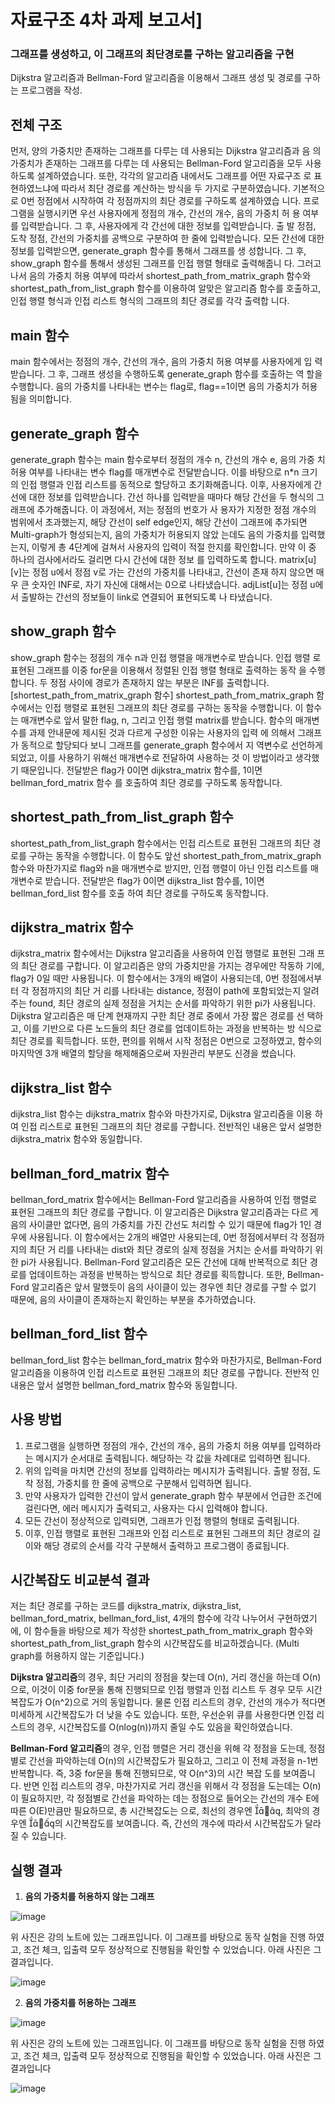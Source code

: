 # 자료구조 4차 과제 보고서]
### 그래프를 생성하고, 이 그래프의 최단경로를 구하는 알고리즘을 구현
Dijkstra 알고리즘과 Bellman-Ford 알고리즘을 이용해서 그래프 생성 및 경로를 구하는 프로그램을 작성.


## 전체 구조
먼저, 양의 가중치만 존재하는 그래프를 다루는 데 사용되는 Dijkstra 알고리즘과 음
의 가중치가 존재하는 그래프를 다루는 데 사용되는 Bellman-Ford 알고리즘을 모두 
사용하도록 설계하였습니다. 또한, 각각의 알고리즘 내에서도 그래프를 어떤 자료구조
로 표현하였느냐에 따라서 최단 경로를 계산하는 방식을 두 가지로 구분하였습니다.
기본적으로 0번 정점에서 시작하여 각 정점까지의 최단 경로를 구하도록 설계하였습
니다.
프로그램을 실행시키면 우선 사용자에게 정점의 개수, 간선의 개수, 음의 가중치 허
용 여부를 입력받습니다. 그 후, 사용자에게 각 간선에 대한 정보를 입력받습니다. 출
발 정점, 도착 정점, 간선의 가중치를 공백으로 구분하여 한 줄에 입력받습니다.
모든 간선에 대한 정보를 입력받으면, generate_graph 함수를 통해서 그래프를 생
성합니다.
그 후, show_graph 함수를 통해서 생성된 그래프를 인접 행렬 형태로 출력해줍니
다. 
그러고 나서 음의 가중치 허용 여부에 따라서 shortest_path_from_matrix_graph 
함수와 shortest_path_from_list_graph 함수를 이용하여 알맞은 알고리즘 함수를 
호출하고, 인접 행렬 형식과 인접 리스트 형식의 그래프의 최단 경로를 각각 출력합
니다.


## main 함수
main 함수에서는 정점의 개수, 간선의 개수, 음의 가중치 허용 여부를 사용자에게 입
력받습니다. 그 후, 그래프 생성을 수행하도록 generate_graph 함수를 호출하는 역
할을 수행합니다. 음의 가중치를 나타내는 변수는 flag로, flag==1이면 음의 가중치가 
허용됨을 의미합니다.


## generate_graph 함수
generate_graph 함수는 main 함수로부터 정점의 개수 n, 간선의 개수 e, 음의 가중
치 허용 여부를 나타내는 변수 flag를 매개변수로 전달받습니다. 이를 바탕으로 n*n 
크기의 인접 행렬과 인접 리스트를 동적으로 할당하고 초기화해줍니다.
이후, 사용자에게 간선에 대한 정보를 입력받습니다. 간선 하나를 입력받을 때마다 
해당 간선을 두 형식의 그래프에 추가해줍니다. 이 과정에서, 저는 정점의 번호가 사
용자가 지정한 정점 개수의 범위에서 초과했는지, 해당 간선이 self edge인지, 해당 
간선이 그래프에 추가되면 Multi-graph가 형성되는지, 음의 가중치가 허용되지 않았
는데도 음의 가중치를 입력했는지, 이렇게 총 4단계에 걸쳐서 사용자의 입력이 적절
한지를 확인합니다. 만약 이 중 하나의 검사에서라도 걸리면 다시 간선에 대한 정보
를 입력하도록 합니다.
 matrix[u][v]는 정점 u에서 정점 v로 가는 간선의 가중치를 나타내고, 간선이 존재
하지 않으면 매우 큰 숫자인 INF로, 자기 자신에 대해서는 0으로 나타냈습니다.
 adjList[u]는 정점 u에서 출발하는 간선의 정보들이 link로 연결되어 표현되도록 나
타냈습니다.


## show_graph 함수
 show_graph 함수는 정점의 개수 n과 인접 행렬을 매개변수로 받습니다. 인접 행렬
로 표현된 그래프를 이중 for문을 이용해서 정렬된 인접 행렬 형태로 출력하는 동작
을 수행합니다. 두 정점 사이에 경로가 존재하지 않는 부분은 INF를 출력합니다. 
[shortest_path_from_matrix_graph 함수]
 shortest_path_from_matrix_graph 함수에서는 인접 행렬로 표현된 그래프의 최단 
경로를 구하는 동작을 수행합니다. 이 함수는 매개변수로 앞서 말한 flag, n, 그리고 
인접 행렬 matrix를 받습니다.
함수의 매개변수를 과제 안내문에 제시된 것과 다르게 구성한 이유는 사용자의 입력
에 의해서 그래프가 동적으로 할당되다 보니 그래프를 generate_graph 함수에서 지
역변수로 선언하게 되었고, 이를 사용하기 위해선 매개변수로 전달하여 사용하는 것
이 방법이라고 생각했기 때문입니다.
전달받은 flag가 0이면 dijkstra_matrix 함수를, 1이면 bellman_ford_matrix 함수
를 호출하여 최단 경로를 구하도록 동작합니다.


## shortest_path_from_list_graph 함수
shortest_path_from_list_graph 함수에서는 인접 리스트로 표현된 그래프의 최단 
경로를 구하는 동작을 수행합니다.
이 함수도 앞선 shortest_path_from_matrix_graph 함수와 마찬가지로 flag와 n을 
매개변수로 받지만, 인접 행렬이 아닌 인접 리스트를 매개변수로 받습니다. 
전달받은 flag가 0이면 dijkstra_list 함수를, 1이면 bellman_ford_list 함수를 호출
하여 최단 경로를 구하도록 동작합니다.


## dijkstra_matrix 함수
dijkstra_matrix 함수에서는 Dijkstra 알고리즘을 사용하여 인접 행렬로 표현된 그래
프의 최단 경로를 구합니다. 이 알고리즘은 양의 가중치만을 가지는 경우에만 작동하
기에, flag가 0일 때만 사용됩니다.
이 함수에서는 3개의 배열이 사용되는데, 0번 정점에서부터 각 정점까지의 최단 거
리를 나타내는 distance, 정점이 path에 포함되었는지 알려주는 found, 최단 경로의 
실제 정점을 거치는 순서를 파악하기 위한 pi가 사용됩니다.
 Dijkstra 알고리즘은 매 단계 현재까지 구한 최단 경로 중에서 가장 짧은 경로를 선
택하고, 이를 기반으로 다른 노드들의 최단 경로를 업데이트하는 과정을 반복하는 방
식으로 최단 경로를 획득합니다.
또한, 편의를 위해서 시작 정점은 0번으로 고정하였고, 함수의 마지막엔 3개 배열의 
할당을 해제해줌으로써 자원관리 부분도 신경을 썼습니다.


## dijkstra_list 함수
dijkstra_list 함수는 dijkstra_matrix 함수와 마찬가지로, Dijkstra 알고리즘을 이용
하여 인접 리스트로 표현된 그래프의 최단 경로를 구합니다. 전반적인 내용은 앞서 
설명한 dijkstra_matrix 함수와 동일합니다.


## bellman_ford_matrix 함수
bellman_ford_matrix 함수에서는 Bellman-Ford 알고리즘을 사용하여 인접 행렬로 
표현된 그래프의 최단 경로를 구합니다. 이 알고리즘은 Dijkstra 알고리즘과는 다르
게 음의 사이클만 없다면, 음의 가중치를 가진 간선도 처리할 수 있기 때문에 flag가 
1인 경우에 사용됩니다.
이 함수에서는 2개의 배열만 사용되는데, 0번 정점에서부터 각 정점까지의 최단 거
리를 나타내는 dist와 최단 경로의 실제 정점을 거치는 순서를 파악하기 위한 pi가 
사용됩니다.
 Bellman-Ford 알고리즘은 모든 간선에 대해 반복적으로 최단 경로를 업데이트하는 
과정을 반복하는 방식으로 최단 경로를 획득합니다. 또한, Bellman-Ford 알고리즘은 
앞서 말했듯이 음의 사이클이 있는 경우엔 최단 경로를 구할 수 없기 때문에, 음의 
사이클이 존재하는지 확인하는 부분을 추가하였습니다.


## bellman_ford_list 함수
bellman_ford_list 함수는 bellman_ford_matrix 함수와 마찬가지로, Bellman-Ford 
알고리즘을 이용하여 인접 리스트로 표현된 그래프의 최단 경로를 구합니다. 전반적
인 내용은 앞서 설명한 bellman_ford_matrix 함수와 동일합니다.


## 사용 방법
1. 프로그램을 실행하면 정점의 개수, 간선의 개수, 음의 가중치 허용 여부를 입력하라는 메시지가 순서대로 출력됩니다. 해당하는 각 값을 차례대로 입력하면 됩니다.
2. 위의 입력을 마치면 간선의 정보를 입력하라는 메시지가 출력됩니다. 출발 정점, 도착 정점, 가중치를 한 줄에 공백으로 구분해서 입력하면 됩니다.
3. 만약 사용자가 입력한 간선이 앞서 generate_graph 함수 부분에서 언급한 조건에 걸린다면, 에러 메시지가 출력되고, 사용자는 다시 입력해야 합니다.
4. 모든 간선이 정상적으로 입력되면, 그래프가 인접 행렬의 형태로 출력됩니다.
5. 이후, 인접 행렬로 표현된 그래프와 인접 리스트로 표현된 그래프의 최단 경로의 길이와 해당 경로의 순서를 각각 구분해서 출력하고 프로그램이 종료됩니다.

   
## 시간복잡도 비교분석 결과
저는 최단 경로를 구하는 코드를 dijkstra_matrix, dijkstra_list, bellman_ford_matrix, bellman_ford_list, 4개의 함수에 각각 나누어서 구현하였기에,
이 함수들을 바탕으로 제가 작성한 shortest_path_from_matrix_graph 함수와 shortest_path_from_list_graph 함수의 시간복잡도를 비교하겠습니다. (Multi graph를 허용하지 않는 기준입니다.)

**Dijkstra 알고리즘**의 경우, 최단 거리의 정점을 찾는데 O(n), 거리 갱신을 하는데 O(n)으로, 이것이 이중 for문을 통해 진행되므로 인접 행렬과 인접 리스트 두 경우 모두 시간복잡도가 O(n^2)으로 거의 동일합니다.
물론 인접 리스트의 경우, 간선의 개수가 적다면 미세하게 시간복잡도가 더 낮을 수도 있습니다. 또한, 우선순위 큐를 사용한다면 인접 리스트의 경우, 시간복잡도를 O(nlog(n))까지 줄일 수도 있음을 확인하였습니다.
 
**Bellman-Ford 알고리즘**의 경우, 인접 행렬은 거리 갱신을 위해 각 정점을 도는데, 정점별로 간선을 파악하는데 O(n)의 시간복잡도가
필요하고, 그리고 이 전체 과정을 n-1번 반복합니다. 즉, 3중 for문을 통해 진행되므로, 약 O(n^3)의 시간 복잡
도를 보여줍니다.
반면 인접 리스트의 경우, 마찬가지로 거리 갱신을 위해서 각 정점을 도는데는 O(n)이 필요하지만,
각 정점별로 간선을 파악하는 데는 정점으로 들어오는 간선의 개수 E에 따른 O(E)만큼만 필요하므로,
총 시간복잡도는 으로, 최선의 경우엔 , 최악의 경우엔 의 시간복잡도를 보여줍니다.
즉, 간선의 개수에 따라서 시간복잡도가 달라질 수 있습니다.


## 실행 결과
1. **음의 가중치를 허용하지 않는 그래프**

![image](https://github.com/user-attachments/assets/835d3e04-1c57-4787-8360-46e8e53cbc42)

위 사진은 강의 노트에 있는 그래프입니다. 이 그래프를 바탕으로 동작 실험을 진행
하였고, 조건 체크, 입출력 모두 정상적으로 진행됨을 확인할 수 있었습니다.
아래 사진은 그 결과입니다.

![image](https://github.com/user-attachments/assets/679160d0-2dc1-4cda-bad7-86f6092e94cc)

2. **음의 가중치를 허용하는 그래프**
   
![image](https://github.com/user-attachments/assets/592de119-8ee0-492b-8bd4-619694525d11)

위 사진은 강의 노트에 있는 그래프입니다. 이 그래프를 바탕으로 동작 실험을 진행
하였고, 조건 체크, 입출력 모두 정상적으로 진행됨을 확인할 수 있었습니다.
아래 사진은 그 결과입니다

![image](https://github.com/user-attachments/assets/03c7bcd5-54bc-4146-bbe6-229a5bc216ab)
